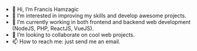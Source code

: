 - 👋 Hi, I’m Francis Hamzagic
- 👀 I’m interested in improving my skills and develop awesome projects.
- 🌱 I’m currently working in both frontend and backend web development (NodeJS, PHP, ReactJS, VueJS).
- 💞️ I’m looking to collaborate on cool web projects.
- 📫 How to reach me: just send me an email.

<!---
hamzagic/hamzagic is a ✨ special ✨ repository because its `README.md` (this file) appears on your GitHub profile.
You can click the Preview link to take a look at your changes.
--->
